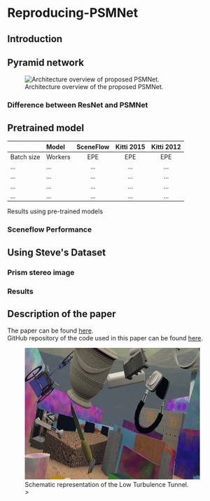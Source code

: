 # Reproducing-PSMNet

## Introduction

## Pyramid network

<figure>
<img src="https://user-images.githubusercontent.com/11732099/43501836-1d32897c-958a-11e8-8083-ad41ec26be17.jpg" id="fig:net" alt="Architecture overview of proposed PSMNet." /><figcaption aria-hidden="true">Architecture overview of the proposed PSMNet.</figcaption>
</figure>

### Difference between ResNet and PSMNet

## Pretrained model


  
|            |  Model  | SceneFlow | Kitti 2015 | Kitti 2012 |
|:-----------|:--------|:---------:|:----------:|:----------:|
| Batch size | Workers |    EPE    |    EPE     |    EPE     |
|    ...        |  ...       |   ...        | ...           |...         |
|    ...        |  ...       |   ...        | ...           |...         |
|   ...         |  ...       |   ...        | ...           |...         |
|   ...         |  ...       |   ...        | ...           |...         |

Results using pre-trained models



### Sceneflow Performance

## Using Steve's Dataset

### Prism stereo image

### Results


## Description of the paper
The paper can be found [here](https://arxiv.org/abs/1803.08669).  
GitHub repository of the code used in this paper can be found [here](https://github.com/JiaRenChang/PSMNet).



<figure>
<img src="L.webp" id="fig:windtunnel"  height="300" width="400" alt="Schematic representation of the Low Turbulence Tunnel." /><figcaption aria-hidden="true">Schematic representation of the Low Turbulence Tunnel.</figcaption>>
</figure>


